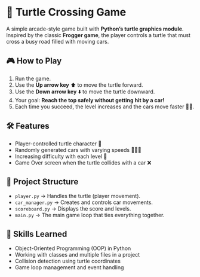 🐢 Turtle Crossing Game
=======================

A simple arcade-style game built with **Python’s turtle graphics module**.  
Inspired by the classic **Frogger game**, the player controls a turtle that must cross a busy road filled with moving cars.

🎮 How to Play
--------------

1. Run the game.  
2. Use the **Up arrow key** ⬆️ to move the turtle forward.
3. Use the **Down arrow key** ⬇️ to move the turtle downward.  
4. Your goal: **Reach the top safely without getting hit by a car!**  
5. Each time you succeed, the level increases and the cars move faster 🚗💨.  

🛠️ Features
------------

- Player-controlled turtle character 🐢  
- Randomly generated cars with varying speeds 🚙🚕🚓  
- Increasing difficulty with each level 🔼  
- Game Over screen when the turtle collides with a car ❌  

📂 Project Structure
--------------------

- `player.py` → Handles the turtle (player movement).  
- `car_manager.py` → Creates and controls car movements.  
- `scoreboard.py` → Displays the score and levels.  
- `main.py` → The main game loop that ties everything together.  

🚀 Skills Learned
-----------------

- Object-Oriented Programming (OOP) in Python  
- Working with classes and multiple files in a project  
- Collision detection using turtle coordinates  
- Game loop management and event handling  

